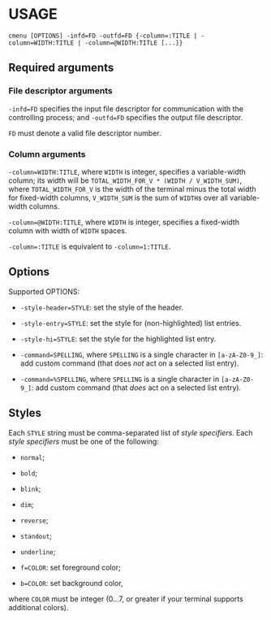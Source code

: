 # USAGE
```
cmenu [OPTIONS] -infd=FD -outfd=FD {-column=:TITLE | -column=WIDTH:TITLE | -column=@WIDTH:TITLE [...]}
```

## Required arguments

### File descriptor arguments

`-infd=FD` specifies the input file descriptor for communication with the controlling process;
and `-outfd=FD` specifies the output file descriptor.

`FD` must denote a valid file descriptor number.

### Column arguments

`-column=WIDTH:TITLE`, where `WIDTH` is integer, specifies a variable-width column; its width will
be `TOTAL_WIDTH_FOR_V * (WIDTH / V_WIDTH_SUM)`, where `TOTAL_WIDTH_FOR_V` is the width of the
terminal minus the total width for fixed-width columns, `V_WIDTH_SUM` is the sum of `WIDTH`s over
all variable-width columns.

`-column=@WIDTH:TITLE`, where `WIDTH` is integer, specifies a fixed-width column with width of
`WIDTH` spaces.

`-column=:TITLE` is equivalent to `-column=1:TITLE`.

## Options

Supported OPTIONS:

 * `-style-header=STYLE`: set the style of the header.

 * `-style-entry=STYLE`: set the style for (non-highlighted) list entries.

 * `-style-hi=STYLE`: set the style for the highlighted list entry.

 * `-command=SPELLING`, where `SPELLING` is a single character in `[a-zA-Z0-9_]`: add custom command (that does *not* act on a selected list entry).

 * `-command=%SPELLING`, where `SPELLING` is a single character in `[a-zA-Z0-9_]`: add custom command (that *does* act on a selected list entry).

## Styles

Each `STYLE` string must be comma-separated list of *style specifiers*. Each *style specifiers* must
be one of the following:

 * `normal`;

 * `bold`;

 * `blink`;

 * `dim`;

 * `reverse`;

 * `standout`;

 * `underline`;

 * `f=COLOR`: set foreground color;

 * `b=COLOR`: set background color,

where `COLOR` must be integer (0...7, or greater if your terminal supports additional colors).
